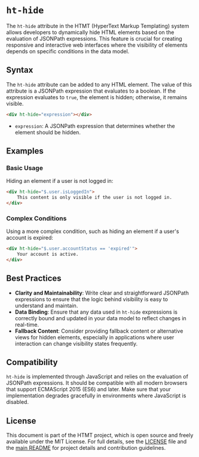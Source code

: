 # `ht-hide`
The `ht-hide` attribute in the HTMT (HyperText Markup Templating) system allows developers to dynamically hide HTML 
elements based on the evaluation of JSONPath expressions. This feature is crucial for creating responsive and 
interactive web interfaces where the visibility of elements depends on specific conditions in the data model.

## Syntax
The `ht-hide` attribute can be added to any HTML element. The value of this attribute is a JSONPath expression that 
evaluates to a boolean. If the expression evaluates to `true`, the element is hidden; otherwise, it remains visible.
```html
<div ht-hide="expression"></div>
```
- `expression`: A JSONPath expression that determines whether the element should be hidden.

## Examples
### Basic Usage
Hiding an element if a user is not logged in: 
```html
<div ht-hide="$.user.isLoggedIn">
    This content is only visible if the user is not logged in.
</div>
```

### Complex Conditions
Using a more complex condition, such as hiding an element if a user's account is expired: 
```html
<div ht-hide="$.user.accountStatus == 'expired'">
    Your account is active.
</div>
```

## Best Practices

- **Clarity and Maintainability**: Write clear and straightforward JSONPath expressions to ensure that the logic behind visibility is easy to understand and maintain.
- **Data Binding**: Ensure that any data used in `ht-hide` expressions is correctly bound and updated in your data model to reflect changes in real-time.
- **Fallback Content**: Consider providing fallback content or alternative views for hidden elements, especially in applications where user interaction can change visibility states frequently.

## Compatibility
`ht-hide` is implemented through JavaScript and relies on the evaluation of JSONPath expressions. It should be 
compatible with all modern browsers that support ECMAScript 2015 (ES6) and later. Make sure that your implementation 
degrades gracefully in environments where JavaScript is disabled.

## License
This document is part of the HTMT project, which is open source and freely available under the MIT License. For full
details, see the [LICENSE](../LICENSE) file and the [main README](../README.md) for project details and contribution
guidelines.
